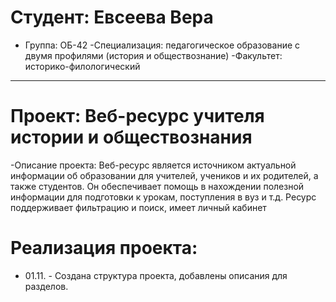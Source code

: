 # Студент: Евсеева Вера
- Группа: ОБ-42
-Специализация: педагогическое образование с двумя профилями (история и обществознание)
-Факультет: историко-филологический
---------
# Проект: Веб-ресурс учителя истории и обществознания
-Описание проекта: Веб-ресурс является источником актуальной информации об образовании для учителей, учеников и их родителей, а также студентов. Он обеспечивает помощь в нахождении полезной информации для подготовки к урокам, поступления в вуз и т.д. Ресурс поддерживает фильтрацию и поиск, имеет личный кабинет
# Реализация проекта: 
- 01.11. - Создана структура проекта, добавлены описания для разделов.
